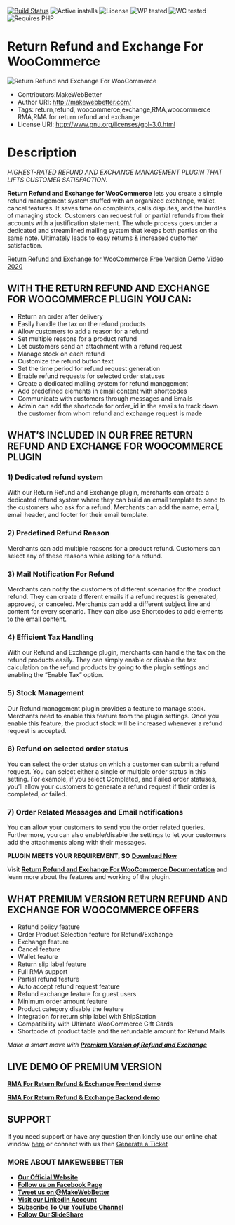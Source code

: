 [![Build Status](https://img.shields.io/travis/twbs/bootstrap/v4-dev.svg)](https://travis-ci.org/twbs/bootstrap) ![Active installs](https://img.shields.io/badge/Active-2000%2B-brightgreen) ![License](https://img.shields.io/badge/License-GPLv3%20or%20later-yellowgreen) ![WP tested](https://img.shields.io/badge/WP%20tested-5.6-brightgreen) ![WC tested](https://img.shields.io/badge/WC%20tested-4.8.0-brightgreen) ![Requires PHP](https://img.shields.io/badge/Requires%20PHP-5.6-blue)
# Return Refund and Exchange For WooCommerce
![Return Refund and Exchange For WooCommerce](https://ps.w.org/woo-refund-and-exchange-lite/assets/banner-772x250.png?rev=2409881)
* Contributors:MakeWebBetter
* Author URI: http://makewebbetter.com/
* Tags: return,refund, woocommerce,exchange,RMA,woocommerce RMA,RMA for return refund and exchange
* License URI: http://www.gnu.org/licenses/gpl-3.0.html

# Description
_HIGHEST-RATED REFUND AND EXCHANGE MANAGEMENT PLUGIN THAT LIFTS CUSTOMER SATISFACTION._

**Return Refund and Exchange for WooCommerce** lets you create a simple refund management system stuffed with an organized exchange, wallet, cancel features. It saves time on complaints, calls disputes, and the hurdles of managing stock. Customers can request full or partial refunds from their accounts with a justification statement. The whole process goes under a dedicated and streamlined mailing system that keeps both parties on the same note. Ultimately leads to easy returns & increased customer satisfaction.

[Return Refund and Exchange for WooCommerce Free Version Demo Video 2020](https://youtu.be/z0kG75E60TI)

## WITH THE RETURN REFUND AND EXCHANGE FOR WOOCOMMERCE PLUGIN YOU CAN:
- Return an order after delivery
- Easily handle the tax on the refund products
- Allow customers to add a reason for a refund
- Set multiple reasons for a product refund
- Let customers send an attachment with a refund request
- Manage stock on each refund
- Customize the refund button text
- Set the time period for refund request generation
- Enable refund requests for selected order statuses
- Create a dedicated mailing system for refund management
- Add predefined elements in email content with shortcodes
- Communicate with customers through messages and Emails
- Admin can add the shortcode for order_id in the emails to track down the customer from whom refund and exchange request is made

## WHAT’S INCLUDED IN OUR FREE RETURN REFUND AND EXCHANGE FOR WOOCOMMERCE PLUGIN

### 1) Dedicated refund system
With our Return Refund and Exchange plugin, merchants can create a dedicated refund system where they can build an email template to send to the customers who ask for a refund. Merchants can add the name, email, email header, and footer for their email template.

### 2) Predefined Refund Reason
Merchants can add multiple reasons for a product refund. Customers can select any of these reasons while asking for a refund.

### 3) Mail Notification For Refund
Merchants can notify the customers of different scenarios for the product refund. They can create different emails if a refund request is generated, approved, or canceled. Merchants can add a different subject line and content for every scenario. They can also use Shortcodes to add elements to the email content.

### 4) Efficient Tax Handling
With our Refund and Exchange plugin, merchants can handle the tax on the refund products easily. They can simply enable or disable the tax calculation on the refund products by going to the plugin settings and enabling the “Enable Tax” option.

### 5) Stock Management
Our Refund management plugin provides a feature to manage stock. Merchants need to enable this feature from the plugin settings. Once you enable this feature, the product stock will be increased whenever a refund request is accepted.

### 6) Refund on selected order status
You can select the order status on which a customer can submit a refund request. You can select either a single or multiple order status in this setting. For example, if you select Completed, and Failed order statuses, you’ll allow your customers to generate a refund request if their order is completed, or failed.

### 7) Order Related Messages and Email notifications
You can allow your customers to send you the order related queries. Furthermore, you can also enable/disable the settings to let your customers add the attachments along with their messages.

**PLUGIN MEETS YOUR REQUIREMENT, SO**
[**Download Now**](https://downloads.wordpress.org/plugin/woo-refund-and-exchange-lite.3.0.4.zip)

Visit [**Return Refund and Exchange For WooCommerce Documentation**](http://docs.makewebbetter.com/woocommerce-refund-and-exchange-lite/?utm_source=MWB-RMA-git&utm_medium=MWB-git-Page&utm_campaign=MWB-doc) and learn more about the features and working of the plugin.

## WHAT PREMIUM VERSION RETURN REFUND AND EXCHANGE FOR WOOCOMMERCE OFFERS
- Refund policy feature
- Order Product Selection feature for Refund/Exchange
- Exchange feature
- Cancel feature
- Wallet feature
- Return slip label feature
- Full RMA support
- Partial refund feature
- Auto accept refund request feature
- Refund exchange feature for guest users
- Minimum order amount feature
- Product category disable the feature
- Integration for return ship label with ShipStation
- Compatibility with Ultimate WooCommerce Gift Cards
- Shortcode of product table and the refundable amount for Refund Mails

_Make a smart move with [**Premium Version of Refund and Exchange**](https://makewebbetter.com/product/woocommerce-rma-return-refund-exchange/?utm_source=MWB-RMA-git&utm_medium=MWB-git-Page&utm_campaign=MWB-RMA1)_

## LIVE DEMO OF PREMIUM VERSION
[**RMA For Return Refund & Exchange Frontend demo**](https://demo.makewebbetter.com/woocommerce-rma-for-return-refund-and-exchange/my-account/orders/?visitor=true&utm_source=MWB-RMA-git&utm_medium=MWB-git-Page&utm_campaign=MWB-frontend_demo)

[**RMA For Return Refund & Exchange Backend demo**](https://demo.makewebbetter.com/woocommerce-rma-for-return-refund-and-exchange/get-your-personal-demo/?utm_source=MWB-RMA-git&utm_medium=MWB-git-Page&utm_campaign=MWB-backend_demo)

## SUPPORT
If you need support or have any question then kindly use our online chat window [here](https://makewebbetter.com/?utm_source=MWB-RMA-git&utm_medium=MWB-git-page&utm_campaign=MWB-RMA-git) or connect with us then [Generate a Ticket](https://makewebbetter.com/submit-query/)

### **MORE ABOUT MAKEWEBBETTER**

- [**Our Official Website**](https://makewebbetter.com/?utm_source=MWB-upsell-git&utm_medium=MWB-git&utm_campaign=git)
- [**Follow us on Facebook Page**](https://www.facebook.com/makewebbetter)
- [**Tweet us on @MakeWebBetter**](https://twitter.com/makewebbetter)
- [**Visit our LinkedIn Account**](https://www.linkedin.com/company/makewebbetter)
- [**Subscribe To Our YouTube Channel**](https://www.youtube.com/channel/UC7nYNf0JETOwW3GOD_EW2Ag)
- [**Follow Our SlideShare**](https://www.slideshare.net/MakeWebBetter)

